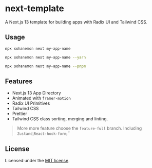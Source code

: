 # next-template

A Next.js 13 template for building apps with Radix UI and Tailwind CSS.

## Usage

```bash
npx sohanemon next my-app-name
```

```bash
npx sohanemon next my-app-name --yarn
```

```bash
npx sohanemon next my-app-name --pnpm
```

## Features

- Next.js 13 App Directory
- Animated with `framer-motion`
- Radix UI Primitives
- Tailwind CSS
- Prettier
- Tailwind CSS class sorting, merging and linting.

> More more feature choose the `feature-full` branch. Including `Zustand`,`React-hook-form`,``

## License

Licensed under the [MIT license](https://github.com/shadcn/ui/blob/main/LICENSE.md).
